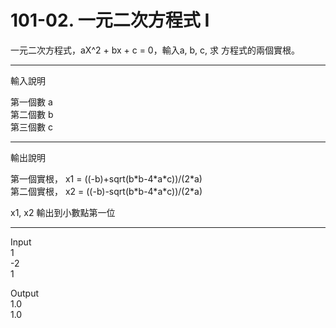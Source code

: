 # 101-02. 一元二次方程式 I 

一元二次方程式，aX^2 + bx + c = 0，輸入a, b, c, 求 方程式的兩個實根。  

-------------  
輸入說明  

第一個數 a  
第二個數 b  
第三個數 c  

---------------  
輸出說明  

第一個實根， x1 = ((-b)+sqrt(b\*b-4\*a\*c))/(2\*a)  
第二個實根， x2 = ((-b)-sqrt(b\*b-4\*a\*c))/(2\*a)  

x1, x2 輸出到小數點第一位  

---------------  
Input  
1  
-2  
1  

Output  
1.0  
1.0 
